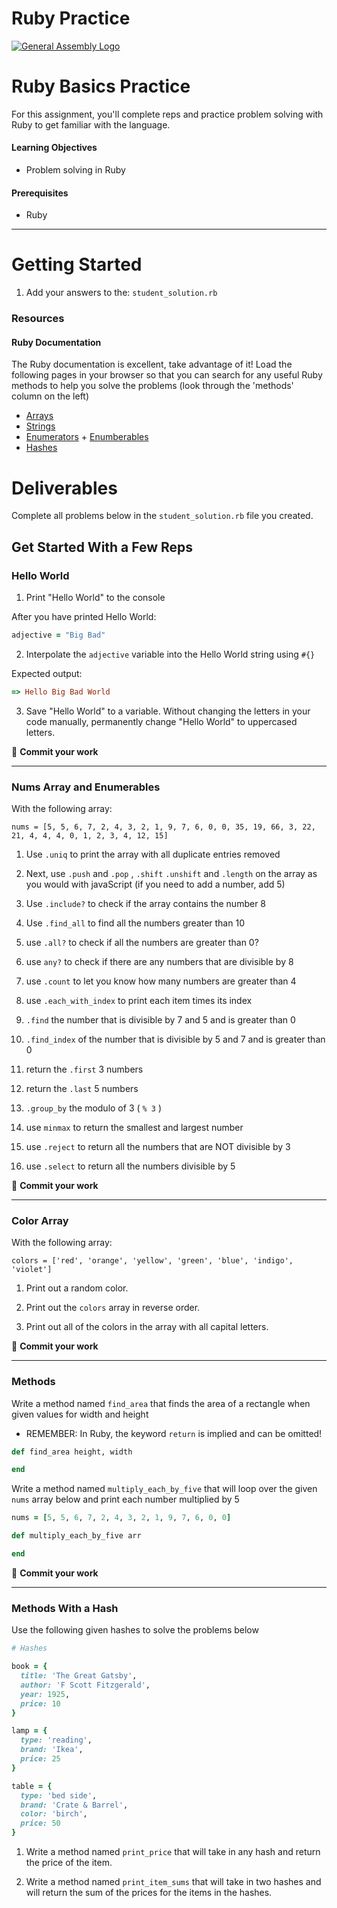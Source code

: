 # Ruby Practice

[![General Assembly Logo](https://camo.githubusercontent.com/1a91b05b8f4d44b5bbfb83abac2b0996d8e26c92/687474703a2f2f692e696d6775722e636f6d2f6b6538555354712e706e67)](https://generalassemb.ly)

# Ruby Basics Practice

For this assignment, you'll complete reps and practice problem solving with Ruby to get familiar with the language.

#### Learning Objectives

- Problem solving in Ruby

#### Prerequisites

- Ruby

---

# Getting Started

1. Add your answers to the: `student_solution.rb`

### Resources

#### Ruby Documentation

The Ruby documentation is excellent, take advantage of it! Load the following pages in your browser so that you can search for any useful Ruby methods to help you solve the problems (look through the 'methods' column on the left)

- [Arrays](http://ruby-doc.org/core-2.5.3/Array.html)
- [Strings](http://ruby-doc.org/core-2.5.3/String.html)
- [Enumerators](http://ruby-doc.org/core-2.5.3/Enumerator.html) + [Enumberables](https://ruby-doc.org/core-2.5.3/Enumerable.html)
- [Hashes](http://ruby-doc.org/core-2.5.3/Hash.html)

# Deliverables

Complete all problems below in the `student_solution.rb` file you created.

## Get Started With a Few Reps

### Hello World

1. Print "Hello World" to the console

After you have printed Hello World:

```ruby
adjective = "Big Bad"
```

2. Interpolate the `adjective` variable into the Hello World string using `#{}`

Expected output:

```ruby
=> Hello Big Bad World
```

3. Save "Hello World" to a variable. Without changing the letters in your code manually, permanently change "Hello World" to uppercased letters.

&#x1F534; **Commit your work**
<hr>

### Nums Array and Enumerables

With the following array:

`nums = [5, 5, 6, 7, 2, 4, 3, 2, 1, 9, 7, 6, 0, 0, 35, 19, 66, 3, 22, 21, 4, 4, 4, 0, 1, 2, 3, 4, 12, 15]`

1. Use `.uniq` to print the array with all duplicate entries removed

2. Next, use `.push` and `.pop` , `.shift` `.unshift` and `.length` on the array as you would with javaScript (if you need to add a number, add 5)

3. Use `.include?` to check if the array contains the number 8

4. Use `.find_all` to find all the numbers greater than 10

5. use `.all?` to check if all the numbers are greater than 0?

6. use `any?` to check if there are any numbers that are divisible by 8

7. use `.count` to let you know how many numbers are greater than 4

8. use `.each_with_index` to print each item times its index

9. `.find` the number that is divisible by 7 and 5 and is greater than 0

10. `.find_index` of the number that is divisible by 5 and 7 and is greater than 0

11. return the `.first` 3 numbers

12. return the `.last` 5 numbers

13. `.group_by` the modulo of 3 ( `% 3` )

14. use `minmax` to return the smallest and largest number

15. use `.reject` to return all the numbers that are NOT divisible by 3

16. use `.select` to return all the numbers divisible by 5

&#x1F534; **Commit your work**
<hr>

### Color Array

With the following array:

`colors = ['red', 'orange', 'yellow', 'green', 'blue', 'indigo', 'violet']`

1. Print out a random color.

1. Print out the `colors` array in reverse order.

1. Print out all of the colors in the array with all capital letters.

&#x1F534; **Commit your work**
<hr>

### Methods

Write a method named `find_area` that finds the area of a rectangle when given values for width and height
  - REMEMBER: In Ruby, the keyword `return` is implied and can be omitted!

  ```ruby
  def find_area height, width

  end
  ```

Write a method named `multiply_each_by_five` that will loop over the given `nums` array below and print each number multiplied by 5

  ```ruby
  nums = [5, 5, 6, 7, 2, 4, 3, 2, 1, 9, 7, 6, 0, 0]

  def multiply_each_by_five arr

  end
  ```

&#x1F534; **Commit your work**
<hr>

### Methods With a Hash

Use the following given hashes to solve the problems below

```ruby
# Hashes

book = {
  title: 'The Great Gatsby',
  author: 'F Scott Fitzgerald',
  year: 1925,
  price: 10
}

lamp = {
  type: 'reading',
  brand: 'Ikea',
  price: 25
}

table = {
  type: 'bed side',
  brand: 'Crate & Barrel',
  color: 'birch',
  price: 50
}
```


1. Write a method named `print_price` that will take in any hash and return the price of the item.


2. Write a method named `print_item_sums` that will take in two hashes and will return the sum of the prices for the items in the hashes.
